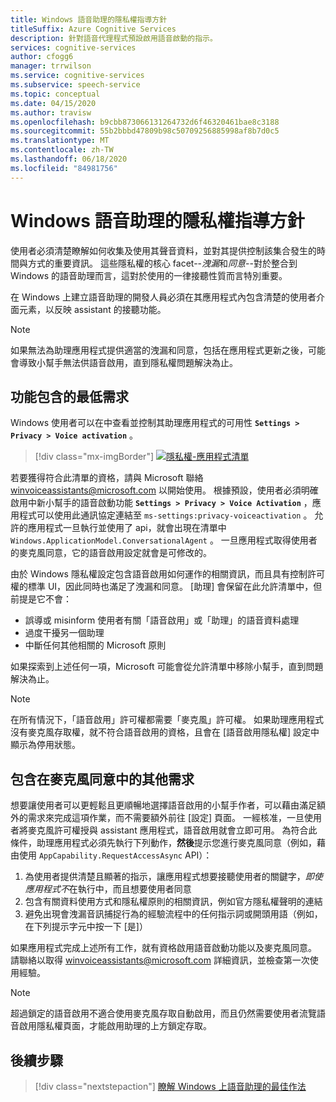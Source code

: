 ```yaml
---
title: Windows 語音助理的隱私權指導方針
titleSuffix: Azure Cognitive Services
description: 針對語音代理程式預設啟用語音啟動的指示。
services: cognitive-services
author: cfogg6
manager: trrwilson
ms.service: cognitive-services
ms.subservice: speech-service
ms.topic: conceptual
ms.date: 04/15/2020
ms.author: travisw
ms.openlocfilehash: b9cbb873066131264732d6f46320461bae8c3188
ms.sourcegitcommit: 55b2bbbd47809b98c50709256885998af8b7d0c5
ms.translationtype: MT
ms.contentlocale: zh-TW
ms.lasthandoff: 06/18/2020
ms.locfileid: "84981756"
---
```

# <a name="privacy-guidelines-for-voice-assistants-on-windows"></a>Windows 語音助理的隱私權指導方針

使用者必須清楚瞭解如何收集及使用其聲音資料，並對其提供控制該集合發生的時間與方式的重要資訊。 這些隱私權的核心 facet--*洩漏*和*同意*--對於整合到 Windows 的語音助理而言，這對於使用的一律接聽性質而言特別重要。

在 Windows 上建立語音助理的開發人員必須在其應用程式內包含清楚的使用者介面元素，以反映 assistant 的接聽功能。

> [!NOTE]
> 如果無法為助理應用程式提供適當的洩漏和同意，包括在應用程式更新之後，可能會導致小幫手無法供語音啟用，直到隱私權問題解決為止。

## <a name="minimum-requirements-for-feature-inclusion"></a>功能包含的最低需求

Windows 使用者可以在中查看並控制其助理應用程式的可用性 **`Settings > Privacy > Voice activation`** 。

 > [!div class="mx-imgBorder"]
 > [![隱私權-應用程式清單](media/voice-assistants/windows_voice_assistant/privacy-app-listing.png "Assistant 應用程式的 Windows 語音啟用隱私權設定專案")](media/voice-assistants/windows_voice_assistant/privacy-app-listing.png#lightbox)

若要獲得符合此清單的資格，請與 Microsoft 聯絡 winvoiceassistants@microsoft.com 以開始使用。 根據預設，使用者必須明確啟用中新小幫手的語音啟動功能 **`Settings > Privacy > Voice Activation`** ，應用程式可以使用此通訊協定連結至 `ms-settings:privacy-voiceactivation` 。 允許的應用程式一旦執行並使用了 api，就會出現在清單中 `Windows.ApplicationModel.ConversationalAgent` 。 一旦應用程式取得使用者的麥克風同意，它的語音啟用設定就會是可修改的。

由於 Windows 隱私權設定包含語音啟用如何運作的相關資訊，而且具有控制許可權的標準 UI，因此同時也滿足了洩漏和同意。 [助理] 會保留在此允許清單中，但前提是它不會：

* 誤導或 misinform 使用者有關「語音啟用」或「助理」的語音資料處理
* 過度干擾另一個助理
* 中斷任何其他相關的 Microsoft 原則

如果探索到上述任何一項，Microsoft 可能會從允許清單中移除小幫手，直到問題解決為止。

> [!NOTE]
> 在所有情況下，「語音啟用」許可權都需要「麥克風」許可權。 如果助理應用程式沒有麥克風存取權，就不符合語音啟用的資格，且會在 [語音啟用隱私權] 設定中顯示為停用狀態。

## <a name="additional-requirements-for-inclusion-in-microphone-consent"></a>包含在麥克風同意中的其他需求

想要讓使用者可以更輕鬆且更順暢地選擇語音啟用的小幫手作者，可以藉由滿足額外的需求來完成這項作業，而不需要額外前往 [設定] 頁面。 一經核准，一旦使用者將麥克風許可權授與 assistant 應用程式，語音啟用就會立即可用。 為符合此條件，助理應用程式必須先執行下列動作，**然後**提示您進行麥克風同意（例如，藉由使用 `AppCapability.RequestAccessAsync` API）：

1. 為使用者提供清楚且顯著的指示，讓應用程式想要接聽使用者的關鍵字，*即使應用程式不*在執行中，而且想要使用者同意
1. 包含有關資料使用方式和隱私權原則的相關資訊，例如官方隱私權聲明的連結
1. 避免出現會洩漏音訊捕捉行為的經驗流程中的任何指示詞或開頭用語（例如，在下列提示字元中按一下 [是]）

如果應用程式完成上述所有工作，就有資格啟用語音啟動功能以及麥克風同意。 請聯絡以取得 winvoiceassistants@microsoft.com 詳細資訊，並檢查第一次使用經驗。

> [!NOTE]
> 超過鎖定的語音啟用不適合使用麥克風存取自動啟用，而且仍然需要使用者流覽語音啟用隱私權頁面，才能啟用助理的上方鎖定存取。

## <a name="next-steps"></a>後續步驟

> [!div class="nextstepaction"]
> [瞭解 Windows 上語音助理的最佳作法](windows-voice-assistants-best-practices.md)